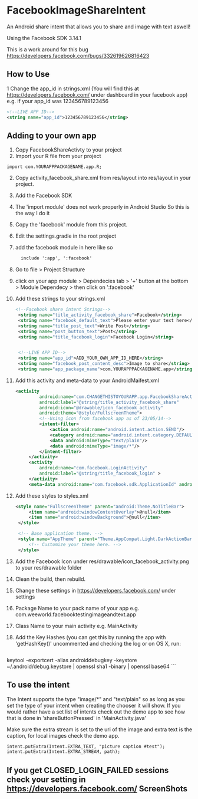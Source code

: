 FacebookImageShareIntent
========================

An Android share intent that allows you to share and image with text aswell! 

Using the Facebook SDK 3.14.1 

This is a work around for this bug https://developers.facebook.com/bugs/332619626816423

How to Use
----------
1 Change the app_id in strings.xml (You will find this at https://developers.facebook.com/ under dashboard in your facebook app)
e.g. if your app_id was 123456789123456
```xml
<!--LIVE APP ID-->
<string name="app_id">123456789123456</string>
```


Adding to your own app
----------------------
1. Copy FacebookShareActivty to your project
 1. Import your R file from your project
   ```
   import com.YOURAPPPACKAGENAME.app.R;
   ```
 2. Copy activity_facebook_share.xml from res/layout into res/layout in your project.
2. Add the Facebook SDK
 1. The 'import module' does not work properly in Android Studio So this is the way I do it
  1. Copy the 'facebook' module from this project.
  2. Edit the settings.gradle in the root project
   1. add the facebook module in here like so
      ```xml
        include ':app', ':facebook'
      ```

 2. Go to file > Project Structure
  1. click on your app module > Dependecies tab > '+' button at the bottom > Module Dependecy > then click on ':facebook'
 
3. Add these strings to your strings.xml
   ```xml
   <!--Facebook share intent Strings-->
    <string name="title_activity_facebook_share">Facebook</string>
    <string name="facebook_default_text">Please enter your text here</string>
    <string name="title_post_text">Write Post</string>
    <string name="post_button_text">Post</string>
    <string name="title_facebook_login">Facebook Login</string>


    <!--LIVE APP ID-->
    <string name="app_id">ADD_YOUR_OWN_APP_ID_HERE</string>
    <string name="facebook_post_content_desc">Image to share</string>
    <string name="app_package_name">com.YOURAPPPACKAGENAME.app</string>
    ```
    
4. Add this activity and meta-data to your AndroidMaifest.xml 
   ```xml
   <activity
            android:name="com.CHANGETHISTOYOURAPP.app.FacebookShareActivity"
            android:label="@string/title_activity_facebook_share"
            android:icon="@drawable/icon_facebook_activity"
            android:theme="@style/FullscreenTheme">
            <!--Using icon from facebook app as of 23/05/14-->
            <intent-filter>
                <action android:name="android.intent.action.SEND"/>
                <category android:name="android.intent.category.DEFAULT"/>
                <data android:mimeType="text/plain"/>
                <data android:mimeType="image/*"/>
            </intent-filter>
        </activity>
        <activity
            android:name="com.facebook.LoginActivity"
            android:label="@string/title_facebook_login" >
        </activity>
        <meta-data android:name="com.facebook.sdk.ApplicationId" android:value="@string/app_id"/>
   ```

5. Add these styles to styles.xml
   ```xml
   <style name="FullscreenTheme" parent="android:Theme.NoTitleBar">
        <item name="android:windowContentOverlay">@null</item>
        <item name="android:windowBackground">@null</item>
    </style>

    <!-- Base application theme. -->
    <style name="AppTheme" parent="Theme.AppCompat.Light.DarkActionBar">
        <!-- Customize your theme here. -->
    </style>
   ```
   
6. Add the Facebook Icon under res/drawable/icon_facebook_activity.png to your res/drawable folder
7. Clean the build, then rebuild.
8. Change these settings in https://developers.facebook.com/ under settings 
 1. Package Name to your pack name of your app e.g. com.weeworld.facebooktestingimageandtext.app 
 2. Class Name to your main activity e.g. MainActivity
 3. Add the Key Hashes (you can get this by running the app with 'getHashKey()' uncommented and checking the log or on OS X, run: 
    
    ```
 keytool -exportcert -alias androiddebugkey -keystore ~/.android/debug.keystore | openssl sha1 -binary | openssl base64
    ```

## To use the intent

The Intent supports the type "image/*" and "text/plain" so as long as you set the type of your intent when creating the chooser it will show. If you would rather have a set list of intents check out the demo app to see how that is done in 'shareButtonPressed' in 'MainActivity.java'

Make sure the extra stream is set to the uri of the image and extra text is the caption, for local images check the demo app.
```xml
intent.putExtra(Intent.EXTRA_TEXT, "picture caption #test");
intent.putExtra(Intent.EXTRA_STREAM, path);
```

If you get CLOSED_LOGIN_FAILED sessions check your setting in https://developers.facebook.com/
ScreenShots
-----------
